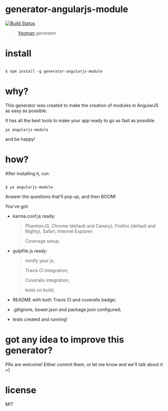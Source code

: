# generator-angularjs-module 
[![Build Status](https://secure.travis-ci.org/ericmdantas/generator-angularjs-module.png?branch=master)](https://travis-ci.org/ericmdantas/generator-angularjs-module)

> [Yeoman](http://yeoman.io) generator


# install

```

$ npm install -g generator-angularjs-module

```


# why?

This generator was created to make the creation of modules in AngularJS as easy as possible.

It has all the best tools to make your app ready to go as fast as possible.


```
yo angularjs-module
```
and be happy!

# how?

After installing it, run:

```

$ yo angularjs-module

```

Answer the questions that'll pop up, and then BOOM!


You've got:

- karma.conf.js ready: 
    > PhantomJS, Chrome (default and Canary), Firefox (default and Nighly), Safari, Internet Explorer;

    > Coverage setup;
  
- gulpfile.js ready: 
    > minify your js;

    > Travis CI integration;
    
    > Coveralls integration;
    
    > tests on build;
    
- README with both Travis CI and coveralls badge;    

- .gitignore, bower.json and package.json configured; 

- tests created and running!


# got any idea to improve this generator?

PRs are welcome! Either commit them, or let me know and we'll talk about it =]

# license

MIT
